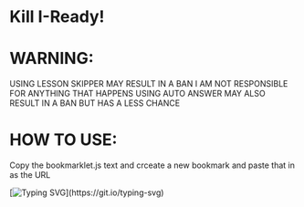 <h1 style="text-align: left;">Kill I-Ready!</h1>

# WARNING:
USING LESSON SKIPPER MAY RESULT IN A BAN I AM NOT RESPONSIBLE FOR ANYTHING THAT HAPPENS
USING AUTO ANSWER MAY ALSO RESULT IN A BAN BUT HAS A LESS CHANCE

# HOW TO USE:

Copy the bookmarklet.js text and crceate a new bookmark and paste that in as the URL




[![Typing SVG](https://readme-typing-svg.herokuapp.com?size=30&lines=KILL+SECURLY+FOUNDATION.)](https://git.io/typing-svg)




